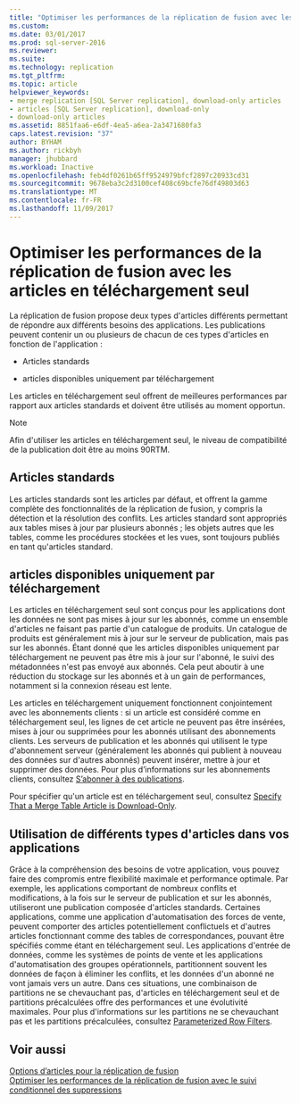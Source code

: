 ```yaml
---
title: "Optimiser les performances de la réplication de fusion avec les articles en téléchargement seul | Microsoft Docs"
ms.custom: 
ms.date: 03/01/2017
ms.prod: sql-server-2016
ms.reviewer: 
ms.suite: 
ms.technology: replication
ms.tgt_pltfrm: 
ms.topic: article
helpviewer_keywords:
- merge replication [SQL Server replication], download-only articles
- articles [SQL Server replication], download-only
- download-only articles
ms.assetid: 8851faa6-e6df-4ea5-a6ea-2a3471680fa3
caps.latest.revision: "37"
author: BYHAM
ms.author: rickbyh
manager: jhubbard
ms.workload: Inactive
ms.openlocfilehash: feb4df0261b65ff9524979bfcf2897c20933cd31
ms.sourcegitcommit: 9678eba3c2d3100cef408c69bcfe76df49803d63
ms.translationtype: MT
ms.contentlocale: fr-FR
ms.lasthandoff: 11/09/2017
---
```

# <a name="optimize-merge-replication-performance-with-download-only-articles"></a>Optimiser les performances de la réplication de fusion avec les articles en téléchargement seul
  La réplication de fusion propose deux types d'articles différents permettant de répondre aux différents besoins des applications. Les publications peuvent contenir un ou plusieurs de chacun de ces types d'articles en fonction de l'application :  
  
-   Articles standards  
  
-   articles disponibles uniquement par téléchargement  
  
 Les articles en téléchargement seul offrent de meilleures performances par rapport aux articles standards et doivent être utilisés au moment opportun.  
  
> [!NOTE]  
>  Afin d'utiliser les articles en téléchargement seul, le niveau de compatibilité de la publication doit être au moins 90RTM.  
  
## <a name="standard-articles"></a>Articles standards  
 Les articles standards sont les articles par défaut, et offrent la gamme complète des fonctionnalités de la réplication de fusion, y compris la détection et la résolution des conflits. Les articles standard sont appropriés aux tables mises à jour par plusieurs abonnés ; les objets autres que les tables, comme les procédures stockées et les vues, sont toujours publiés en tant qu'articles standard.  
  
## <a name="download-only-articles"></a>articles disponibles uniquement par téléchargement  
 Les articles en téléchargement seul sont conçus pour les applications dont les données ne sont pas mises à jour sur les abonnés, comme un ensemble d'articles ne faisant pas partie d'un catalogue de produits. Un catalogue de produits est généralement mis à jour sur le serveur de publication, mais pas sur les abonnés. Étant donné que les articles disponibles uniquement par téléchargement ne peuvent pas être mis à jour sur l'abonné, le suivi des métadonnées n'est pas envoyé aux abonnés. Cela peut aboutir à une réduction du stockage sur les abonnés et à un gain de performances, notamment si la connexion réseau est lente.  
  
 Les articles en téléchargement uniquement fonctionnent conjointement avec les abonnements clients : si un article est considéré comme en téléchargement seul, les lignes de cet article ne peuvent pas être insérées, mises à jour ou supprimées pour les abonnés utilisant des abonnements clients. Les serveurs de publication et les abonnés qui utilisent le type d'abonnement serveur (généralement les abonnés qui publient à nouveau des données sur d'autres abonnés) peuvent insérer, mettre à jour et supprimer des données. Pour plus d’informations sur les abonnements clients, consultez [S’abonner à des publications](../../../relational-databases/replication/subscribe-to-publications.md).  
  
 Pour spécifier qu'un article est en téléchargement seul, consultez [Specify That a Merge Table Article is Download-Only](../../../relational-databases/replication/publish/specify-that-a-merge-table-article-is-download-only.md).  
  
## <a name="using-different-article-types-in-your-applications"></a>Utilisation de différents types d'articles dans vos applications  
 Grâce à la compréhension des besoins de votre application, vous pouvez faire des compromis entre flexibilité maximale et performance optimale. Par exemple, les applications comportant de nombreux conflits et modifications, à la fois sur le serveur de publication et sur les abonnés, utiliseront une publication composée d'articles standards. Certaines applications, comme une application d'automatisation des forces de vente, peuvent comporter des articles potentiellement conflictuels et d'autres articles fonctionnant comme des tables de correspondances, pouvant être spécifiés comme étant en téléchargement seul. Les applications d'entrée de données, comme les systèmes de points de vente et les applications d'automatisation des groupes opérationnels, partitionnent souvent les données de façon à éliminer les conflits, et les données d'un abonné ne vont jamais vers un autre. Dans ces situations, une combinaison de partitions ne se chevauchant pas, d'articles en téléchargement seul et de partitions précalculées offre des performances et une évolutivité maximales. Pour plus d'informations sur les partitions ne se chevauchant pas et les partitions précalculées, consultez [Parameterized Row Filters](../../../relational-databases/replication/merge/parameterized-filters-parameterized-row-filters.md).  
  
## <a name="see-also"></a>Voir aussi  
 [Options d’articles pour la réplication de fusion](../../../relational-databases/replication/merge/article-options-for-merge-replication.md)   
 [Optimiser les performances de la réplication de fusion avec le suivi conditionnel des suppressions](../../../relational-databases/replication/merge/optimize-merge-replication-performance-with-conditional-delete-tracking.md)  
  
  
